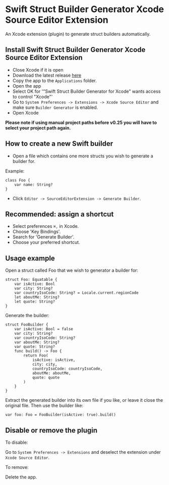 # Swift Struct Builder Generator Xcode Source Editor Extension

An Xcode extension (plugin) to generate struct builders automatically.

## Install Swift Struct Builder Generator Xcode Source Editor Extension

- Close Xcode if it is open
- Download the latest release [here](https://github.com/2mawi2/BuilderGenerator/releases)
- Copy the app to the `Applications` folder.
- Open the app
- Select OK for '"Swift Struct Builder Generator for Xcode" wants access to control "Xcode"'
- Go to `System Preferences -> Extensions -> Xcode Source Editor` and make sure `Builder Generator` is enabled.
- Open Xcode

**Please note if using manual project paths before v0.25 you will have to select your project path again.**

## How to create a new Swift builder

- Open a file which contains one more structs you wish to generate a builder for.

Example:
```
class Foo {
    var name: String?
}
```
- Click `Editor -> SourceEditorExtension -> Generate Builder`.

## Recommended: assign a shortcut

- Select preferences `⌘,` in Xcode.
- Choose 'Key Bindings'.
- Search for 'Generate Builder'.
- Choose your preferred shortcut.

## Usage example

Open a struct called Foo that we wish to generator a builder for:

```
struct Foo: Equatable {
    var isActive: Bool
    var city: String?
    var countryIsoCode: String? = Locale.current.regionCode
    let aboutMe: String?
    let quote: String?
}
```
Generate the builder:

```
struct FooBuilder {
	var isActive: Bool = false
	var city: String?
	var countryIsoCode: String?
	var aboutMe: String?
	var quote: String?
	func build() -> Foo {
		return Foo(
			isActive: isActive,
			city: city,
			countryIsoCode: countryIsoCode,
			aboutMe: aboutMe,
			quote: quote
		)
	}
}
```
Extract the generated builder into its own file if you like, or leave it close the original file.
Then use the builder like:
```
var foo: Foo = FooBuilder(isActive: true).build()
```

## Disable or remove the plugin

To disable:

Go to `System Preferences -> Extensions` and deselect the extension under `Xcode Source Editor`.

To remove:

Delete the app.